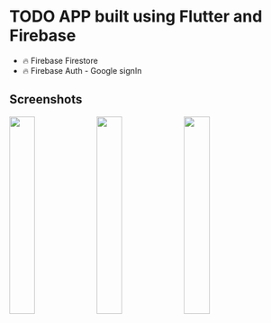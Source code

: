 
# TODO APP built using Flutter and Firebase

- 🔥 Firebase Firestore
- 🔥 Firebase Auth - Google signIn



## Screenshots

<img src="https://github.com/ashishpipaliya/todo-firebase/assets/32923529/9df570b2-e7fd-4b2d-93fe-136004524de7" width="30%"></img> <img src="https://github.com/ashishpipaliya/todo-firebase/assets/32923529/0d5e8362-83ed-4a7b-808d-8f03269d1cdc" width="30%"></img> <img src="https://github.com/ashishpipaliya/todo-firebase/assets/32923529/1ffe74ab-c580-4691-9d76-780a300b2dd4" width="30%"></img> 
